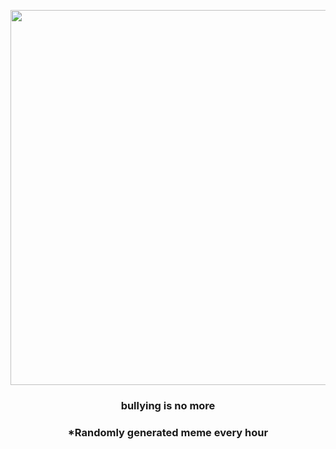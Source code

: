 <p align="center">
        <img src="https://i.redd.it/purwjtmttbs91.jpg" width="600" height="600">
        </p>
        <h3 align="center">bullying is no more</h3>
        <h3 align="center">*Randomly generated meme every hour</h3>
    